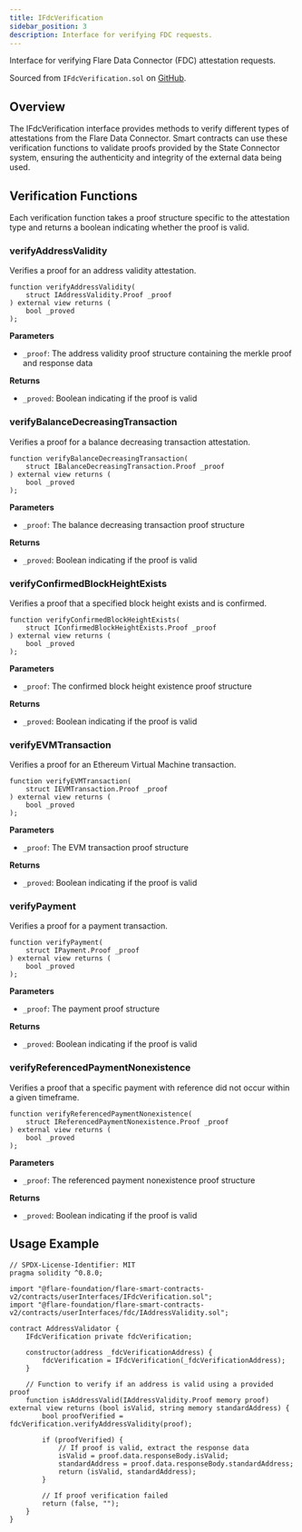 ```yaml
---
title: IFdcVerification
sidebar_position: 3
description: Interface for verifying FDC requests.
---
```


Interface for verifying Flare Data Connector (FDC) attestation requests.

Sourced from `IFdcVerification.sol` on [GitHub](https://github.com/flare-foundation/flare-smart-contracts-v2/blob/main/contracts/userInterfaces/IFdcVerification.sol).

## Overview

The IFdcVerification interface provides methods to verify different types of attestations from the Flare Data Connector. Smart contracts can use these verification functions to validate proofs provided by the State Connector system, ensuring the authenticity and integrity of the external data being used.

## Verification Functions

Each verification function takes a proof structure specific to the attestation type and returns a boolean indicating whether the proof is valid.

### verifyAddressValidity

Verifies a proof for an address validity attestation.

```solidity
function verifyAddressValidity(
    struct IAddressValidity.Proof _proof
) external view returns (
    bool _proved
);
```

**Parameters**

- `_proof`: The address validity proof structure containing the merkle proof and response data

**Returns**

- `_proved`: Boolean indicating if the proof is valid

### verifyBalanceDecreasingTransaction

Verifies a proof for a balance decreasing transaction attestation.

```solidity
function verifyBalanceDecreasingTransaction(
    struct IBalanceDecreasingTransaction.Proof _proof
) external view returns (
    bool _proved
);
```

**Parameters**

- `_proof`: The balance decreasing transaction proof structure

**Returns**

- `_proved`: Boolean indicating if the proof is valid

### verifyConfirmedBlockHeightExists

Verifies a proof that a specified block height exists and is confirmed.

```solidity
function verifyConfirmedBlockHeightExists(
    struct IConfirmedBlockHeightExists.Proof _proof
) external view returns (
    bool _proved
);
```

**Parameters**

- `_proof`: The confirmed block height existence proof structure

**Returns**

- `_proved`: Boolean indicating if the proof is valid

### verifyEVMTransaction

Verifies a proof for an Ethereum Virtual Machine transaction.

```solidity
function verifyEVMTransaction(
    struct IEVMTransaction.Proof _proof
) external view returns (
    bool _proved
);
```

**Parameters**

- `_proof`: The EVM transaction proof structure

**Returns**

- `_proved`: Boolean indicating if the proof is valid

### verifyPayment

Verifies a proof for a payment transaction.

```solidity
function verifyPayment(
    struct IPayment.Proof _proof
) external view returns (
    bool _proved
);
```

**Parameters**

- `_proof`: The payment proof structure

**Returns**

- `_proved`: Boolean indicating if the proof is valid

### verifyReferencedPaymentNonexistence

Verifies a proof that a specific payment with reference did not occur within a given timeframe.

```solidity
function verifyReferencedPaymentNonexistence(
    struct IReferencedPaymentNonexistence.Proof _proof
) external view returns (
    bool _proved
);
```

**Parameters**

- `_proof`: The referenced payment nonexistence proof structure

**Returns**

- `_proved`: Boolean indicating if the proof is valid

## Usage Example

```solidity
// SPDX-License-Identifier: MIT
pragma solidity ^0.8.0;

import "@flare-foundation/flare-smart-contracts-v2/contracts/userInterfaces/IFdcVerification.sol";
import "@flare-foundation/flare-smart-contracts-v2/contracts/userInterfaces/fdc/IAddressValidity.sol";

contract AddressValidator {
    IFdcVerification private fdcVerification;

    constructor(address _fdcVerificationAddress) {
        fdcVerification = IFdcVerification(_fdcVerificationAddress);
    }

    // Function to verify if an address is valid using a provided proof
    function isAddressValid(IAddressValidity.Proof memory proof) external view returns (bool isValid, string memory standardAddress) {
        bool proofVerified = fdcVerification.verifyAddressValidity(proof);

        if (proofVerified) {
            // If proof is valid, extract the response data
            isValid = proof.data.responseBody.isValid;
            standardAddress = proof.data.responseBody.standardAddress;
            return (isValid, standardAddress);
        }

        // If proof verification failed
        return (false, "");
    }
}
```
